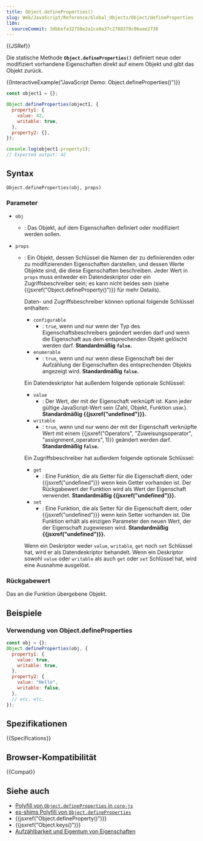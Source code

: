 ```yaml
---
title: Object.defineProperties()
slug: Web/JavaScript/Reference/Global_Objects/Object/defineProperties
l10n:
  sourceCommit: 3dbbefa32758e2a1ca9a37c2788370c06aae2738
---
```


{{JSRef}}

Die statische Methode **`Object.defineProperties()`** definiert neue oder
modifiziert vorhandene Eigenschaften direkt auf einem Objekt und gibt das Objekt zurück.

{{InteractiveExample("JavaScript Demo: Object.defineProperties()")}}

```js interactive-example
const object1 = {};

Object.defineProperties(object1, {
  property1: {
    value: 42,
    writable: true,
  },
  property2: {},
});

console.log(object1.property1);
// Expected output: 42
```

## Syntax

```js-nolint
Object.defineProperties(obj, props)
```

### Parameter

- `obj`
  - : Das Objekt, auf dem Eigenschaften definiert oder modifiziert werden sollen.
- `props`

  - : Ein Objekt, dessen Schlüssel die Namen der zu definierenden oder zu modifizierenden Eigenschaften darstellen,
    und dessen Werte Objekte sind, die diese Eigenschaften beschreiben. Jeder Wert in `props`
    muss entweder ein Datendeskriptor oder ein Zugriffsbeschreiber sein; es kann nicht beides sein (siehe
    {{jsxref("Object.defineProperty()")}} für mehr Details).

    Daten- und Zugriffsbeschreiber können optional folgende Schlüssel enthalten:

    - `configurable`
      - : `true`, wenn und nur wenn der Typ des Eigenschaftsbeschreibers geändert werden darf
        und wenn die Eigenschaft aus dem entsprechenden Objekt gelöscht werden darf.
        **Standardmäßig `false`.**
    - `enumerable`
      - : `true`, wenn und nur wenn diese Eigenschaft bei der Aufzählung der
        Eigenschaften des entsprechenden Objekts angezeigt wird.
        **Standardmäßig `false`.**

    Ein Datendeskriptor hat außerdem folgende optionale Schlüssel:

    - `value`
      - : Der Wert, der mit der Eigenschaft verknüpft ist. Kann jeder gültige JavaScript-Wert
        sein (Zahl, Objekt, Funktion usw.).
        **Standardmäßig {{jsxref("undefined")}}.**
    - `writable`
      - : `true`, wenn und nur wenn der mit der Eigenschaft verknüpfte Wert
        mit einem {{jsxref("Operators", "Zuweisungsoperator", "assignment_operators", 1)}} geändert werden darf.
        **Standardmäßig `false`.**

    Ein Zugriffsbeschreiber hat außerdem folgende optionale Schlüssel:

    - `get`
      - : Eine Funktion, die als Getter für die Eigenschaft dient, oder {{jsxref("undefined")}}
        wenn kein Getter vorhanden ist. Der Rückgabewert der Funktion wird als Wert der
        Eigenschaft verwendet.
        **Standardmäßig {{jsxref("undefined")}}.**
    - `set`
      - : Eine Funktion, die als Setter für die Eigenschaft dient, oder {{jsxref("undefined")}}
        wenn kein Setter vorhanden ist. Die Funktion erhält als einzigen Parameter den neuen
        Wert, der der Eigenschaft zugewiesen wird.
        **Standardmäßig {{jsxref("undefined")}}.**

    Wenn ein Deskriptor weder `value`, `writable`,
    `get` noch `set` Schlüssel hat, wird er als Datendeskriptor behandelt. Wenn ein
    Deskriptor sowohl `value` oder `writable` als auch `get`
    oder `set` Schlüssel hat, wird eine Ausnahme ausgelöst.

### Rückgabewert

Das an die Funktion übergebene Objekt.

## Beispiele

### Verwendung von Object.defineProperties

```js
const obj = {};
Object.defineProperties(obj, {
  property1: {
    value: true,
    writable: true,
  },
  property2: {
    value: "Hello",
    writable: false,
  },
  // etc. etc.
});
```

## Spezifikationen

{{Specifications}}

## Browser-Kompatibilität

{{Compat}}

## Siehe auch

- [Polyfill von `Object.defineProperties` in `core-js`](https://github.com/zloirock/core-js#ecmascript-object)
- [es-shims Polyfill von `Object.defineProperties`](https://www.npmjs.com/package/object.defineproperties)
- {{jsxref("Object.defineProperty()")}}
- {{jsxref("Object.keys()")}}
- [Aufzählbarkeit und Eigentum von Eigenschaften](/de/docs/Web/JavaScript/Guide/Enumerability_and_ownership_of_properties)

